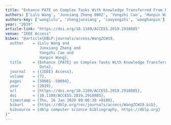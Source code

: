 ```yaml
---
title: "Enhance PATE on Complex Tasks With Knowledge Transferred From Non-Private Data"
authors: ['Lulu Wang', 'Junxiang Zheng 0002', 'Yongzhi Cao', 'Hanpin Wang']
authors-key: ['wanglulu', 'zhengjunxiang', 'caoyongzhi', 'wanghanpin']
year: "2019"
article-link: "https://doi.org/10.1109/ACCESS.2019.2910885"
venue: "IEEE Access"
bibex: "@article{DBLP:journals/access/WangZCW19,
  author    = {Lulu Wang and
               Junxiang Zheng and
               Yongzhi Cao and
               Hanpin Wang},
  title     = {Enhance {PATE} on Complex Tasks With Knowledge Transferred From Non-Private
               Data},
  journal   = {{IEEE} Access},
  volume    = {7},
  pages     = {50081--50094},
  year      = {2019},
  url       = {https://doi.org/10.1109/ACCESS.2019.2910885},
  doi       = {10.1109/ACCESS.2019.2910885},
  timestamp = {Thu, 16 Jan 2020 09:06:30 +0100},
  biburl    = {https://dblp.org/rec/journals/access/WangZCW19.bib},
  bibsource = {dblp computer science bibliography, https://dblp.org}
}"
---
```

